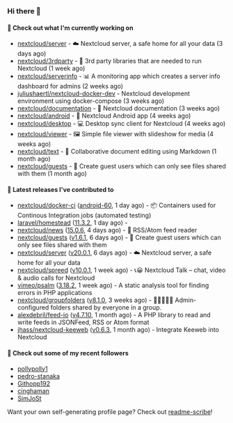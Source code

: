 ### Hi there 👋

#### 👷 Check out what I'm currently working on

- [nextcloud/server](https://github.com/nextcloud/server) - ☁️ Nextcloud server, a safe home for all your data (3 days ago)
- [nextcloud/3rdparty](https://github.com/nextcloud/3rdparty) - :battery: 3rd party libraries that are needed to run Nextcloud (1 week ago)
- [nextcloud/serverinfo](https://github.com/nextcloud/serverinfo) - 📊 A monitoring app which creates a server info dashboard for admins (2 weeks ago)
- [juliushaertl/nextcloud-docker-dev](https://github.com/juliushaertl/nextcloud-docker-dev) - Nextcloud development environment using docker-compose (3 weeks ago)
- [nextcloud/documentation](https://github.com/nextcloud/documentation) - 📘 Nextcloud documentation (3 weeks ago)
- [nextcloud/android](https://github.com/nextcloud/android) - 📱 Nextcloud Android app (4 weeks ago)
- [nextcloud/desktop](https://github.com/nextcloud/desktop) - 💻 Desktop sync client for Nextcloud (4 weeks ago)
- [nextcloud/viewer](https://github.com/nextcloud/viewer) - 🖼 Simple file viewer with slideshow for media (4 weeks ago)
- [nextcloud/text](https://github.com/nextcloud/text) - 📑 Collaborative document editing using Markdown (1 month ago)
- [nextcloud/guests](https://github.com/nextcloud/guests) - 🙈 Create guest users which can only see files shared with them (1 month ago)

#### 🔭 Latest releases I've contributed to

- [nextcloud/docker-ci](https://github.com/nextcloud/docker-ci) ([android-60](https://github.com/nextcloud/docker-ci/releases/tag/android-60), 1 day ago) - :package: Containers used for Continous Integration jobs (automated testing)
- [laravel/homestead](https://github.com/laravel/homestead) ([11.3.2](https://github.com/laravel/homestead/releases/tag/11.3.2), 1 day ago) - 
- [nextcloud/news](https://github.com/nextcloud/news) ([15.0.6](https://github.com/nextcloud/news/releases/tag/15.0.6), 4 days ago) - :newspaper: RSS/Atom feed reader
- [nextcloud/guests](https://github.com/nextcloud/guests) ([v1.6.1](https://github.com/nextcloud/guests/releases/tag/v1.6.1), 6 days ago) - 🙈 Create guest users which can only see files shared with them
- [nextcloud/server](https://github.com/nextcloud/server) ([v20.0.1](https://github.com/nextcloud/server/releases/tag/v20.0.1), 6 days ago) - ☁️ Nextcloud server, a safe home for all your data
- [nextcloud/spreed](https://github.com/nextcloud/spreed) ([v10.0.1](https://github.com/nextcloud/spreed/releases/tag/v10.0.1), 1 week ago) - 📞😀 Nextcloud Talk – chat, video &amp; audio calls for Nextcloud
- [vimeo/psalm](https://github.com/vimeo/psalm) ([3.18.2](https://github.com/vimeo/psalm/releases/tag/3.18.2), 1 week ago) - A static analysis tool for finding errors in PHP applications
- [nextcloud/groupfolders](https://github.com/nextcloud/groupfolders) ([v8.1.0](https://github.com/nextcloud/groupfolders/releases/tag/v8.1.0), 3 weeks ago) - 📁👩‍👩‍👧‍👦 Admin-configured folders shared by everyone in a group.
- [alexdebril/feed-io](https://github.com/alexdebril/feed-io) ([v4.7.10](https://github.com/alexdebril/feed-io/releases/tag/v4.7.10), 1 month ago) - A PHP library to read and write feeds in JSONFeed, RSS or Atom format
- [jhass/nextcloud-keeweb](https://github.com/jhass/nextcloud-keeweb) ([v0.6.3](https://github.com/jhass/nextcloud-keeweb/releases/tag/v0.6.3), 1 month ago) - Integrate Keeweb into Nextcloud

#### 👯 Check out some of my recent followers

- [pollypolly1](https://github.com/pollypolly1)
- [pedro-stanaka](https://github.com/pedro-stanaka)
- [Githopp192](https://github.com/Githopp192)
- [cinghaman](https://github.com/cinghaman)
- [SimJoSt](https://github.com/SimJoSt)

Want your own self-generating profile page? Check out [readme-scribe](https://github.com/muesli/readme-scribe)!
